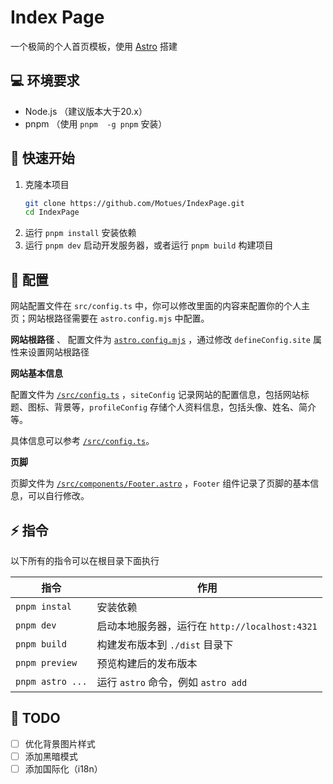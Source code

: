 # Index Page

一个极简的个人首页模板，使用 [Astro](https://astro.build/) 搭建

## 💻 环境要求
- Node.js （建议版本大于20.x）
- pnpm （使用 `pnpm  -g pnpm` 安装）

## 🚀 快速开始

1. 克隆本项目
    ```bash
    git clone https://github.com/Motues/IndexPage.git
    cd IndexPage
    ```
2. 运行 `pnpm install` 安装依赖
3. 运行 `pnpm dev` 启动开发服务器，或者运行 `pnpm build` 构建项目

## 🔨 配置

网站配置文件在 `src/config.ts` 中，你可以修改里面的内容来配置你的个人主页；网站根路径需要在 `astro.config.mjs` 中配置。

**网站根路径**
、
配置文件为 [`astro.config.mjs`](astro.config.mjs) ，通过修改 `defineConfig.site` 属性来设置网站根路径

**网站基本信息**

配置文件为 [`/src/config.ts`](./src/config.ts) ，`siteConfig` 记录网站的配置信息，包括网站标题、图标、背景等，`profileConfig` 存储个人资料信息，包括头像、姓名、简介等。

具体信息可以参考 [`/src/config.ts`](./src/config.ts)。

**页脚**

页脚文件为 [`/src/components/Footer.astro`](./src/components/Footer.astro) ，`Footer` 组件记录了页脚的基本信息，可以自行修改。


## ⚡ 指令

以下所有的指令可以在根目录下面执行

| 指令 | 作用 |
| --- | --- |
| `pnpm instal` | 安装依赖 |
| `pnpm dev` | 启动本地服务器，运行在 `http://localhost:4321` |
| `pnpm build` | 构建发布版本到 `./dist` 目录下 |
| `pnpm preview` | 预览构建后的发布版本 |
| `pnpm astro ...` | 运行 `astro` 命令，例如 `astro add` |


## 📜 TODO

- [ ] 优化背景图片样式
- [ ] 添加黑暗模式
- [ ] 添加国际化（i18n）
